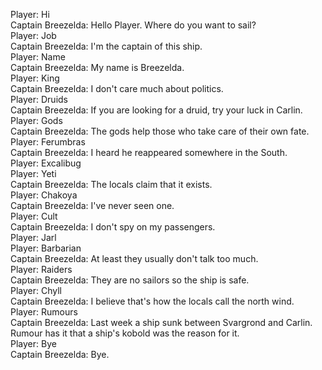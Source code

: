 Player: Hi  
Captain Breezelda: Hello Player. Where do you want to sail?  
Player: Job  
Captain Breezelda: I'm the captain of this ship.  
Player: Name  
Captain Breezelda: My name is Breezelda.  
Player: King  
Captain Breezelda: I don't care much about politics.  
Player: Druids  
Captain Breezelda: If you are looking for a druid, try your luck in Carlin.  
Player: Gods  
Captain Breezelda: The gods help those who take care of their own fate.  
Player: Ferumbras  
Captain Breezelda: I heard he reappeared somewhere in the South.  
Player: Excalibug  
Player: Yeti  
Captain Breezelda: The locals claim that it exists.  
Player: Chakoya  
Captain Breezelda: I've never seen one.  
Player: Cult  
Captain Breezelda: I don't spy on my passengers.  
Player: Jarl  
Player: Barbarian  
Captain Breezelda: At least they usually don't talk too much.  
Player: Raiders  
Captain Breezelda: They are no sailors so the ship is safe.  
Player: Chyll  
Captain Breezelda: I believe that's how the locals call the north wind.  
Player: Rumours  
Captain Breezelda: Last week a ship sunk between Svargrond and Carlin. Rumour has it that a ship's kobold was the reason for it.  
Player: Bye  
Captain Breezelda: Bye.  
